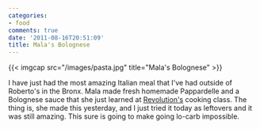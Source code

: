```yaml
---
categories:
- food
comments: true
date: '2011-08-16T20:51:09'
title: Mala's Bolognese
---
```



{{< imgcap src="/images/pasta.jpg" title="Mala's Bolognese" >}}

I have just had the most amazing Italian meal that I've had outside of
Roberto's in the Bronx. Mala made fresh homemade Pappardelle and a
Bolognese sauce that she just learned at
[Revolution's](http://www.revolutionrestaurant.com) cooking class. The
thing is, she made this yesterday, and I just tried it today as
leftovers and it was still amazing. This sure is going to make going
lo-carb impossible.
